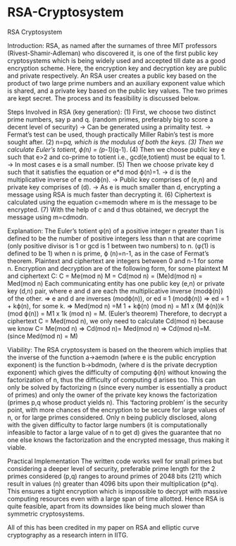 # RSA-Cryptosystem
RSA Cryptosystem

Introduction:
RSA, as named after the surnames of three MIT professors (Rivest-Shamir-Adleman) who discovered it, is one of the first public key cryptosystems which is being widely used and accepted till date as a good encryption scheme. Here, the encryption key and decryption key are public and private respectively. 
An RSA user creates a public key based on the product of two large prime numbers and an auxiliary exponent value which is shared, and a private key based on the public key values. The two primes are kept secret. The process and its feasibility is discussed below.

Steps Involved in RSA (key generation):
(1) First, we choose two distinct prime numbers, say p and q. (random primes, preferably big to score a decent level of security)
-> Can be generated using a primality test.
-> Fermat’s test can be used, though practically Miller Rabin’s test is more sought after.
(2) n=p*q, which is the modulus of both the keys.
(3) Then we calculate Euler’s totient, ϕ(n) = (p-1)*(q-1). 
(4) Then we choose public key e such that e>2 and co-prime to totient i.e., gcd(e,totient) must be equal to 1.
-> In most cases e is a small number. 
(5) Then we choose private key d such that it satisfies the equation or e*d mod ϕ(n)=1. 
-> d is the multiplicative inverse of e modϕ(n).
-> Public key comprises of (e,n) and private key comprises of (d).
-> As e is much smaller than d, encrypting a message using RSA is much faster than decrypting it. 
(6) Ciphertext is calculated using the equation c=memodn where m is the message to be encrypted.
(7) With the help of c and d thus obtained, we decrypt the message using m=cdmodn.

Explanation:
The Euler’s totient φ(n) of a positive integer n greater than 1 is defined to be the number of positive integers less than n that are coprime (only positive divisor is 1 or gcd is 1 between two numbers) to n. (φ(1) is defined to be 1)
when n is prime, ϕ (n)=n-1, as in the case of Fermat’s theorem.
Plaintext and ciphertext are integers between 0 and n-1 for some n.
Encryption and decryption are of the following form, for some plaintext M and ciphertext C:
C = Me(mod n) 
M = Cd(mod n) = (Me)d(mod n) = Med(mod n)
Each communicating entity has one public key (e,n) or private key (d,n) pair, where e and d are each the multiplicative inverse (modϕ(n)) of the other. 
=> e and d are inverses (modϕ(n)), or ed ≡ 1 (modϕ(n))
=> ed = 1 + kϕ(n), for some k.
=> Med(mod n) =M 1 + kϕ(n) (mod n) = M1 x (M ϕ(n))k (mod ϕ(n)) = M1 x 1k (mod n) = M. (Euler’s theorem)
Therefore, to decrypt a ciphertext C = Med(mod n), we only need to calculate Cd(mod n) because we know C= Me(mod n) => Cd(mod n)= Med(mod n) => Cd(mod n)=M. (since Med(mod n) = M)

Viability:
The RSA cryptosystem is based on the theorem which implies that the inverse of the function a->aemodn (where e is the public encryption exponent) is the function b->bdmodn, (where d is the private decryption exponent) which gives the difficulty of computing ϕ(n) without knowing the factorization of n, thus the difficulty of computing d arises too. 
This can only be solved by factorizing n (since every number is essentially a product of primes) and only the owner of the private key knows the factorization (primes p,q whose product yields n). This ‘factoring problem’ is the security point, with more chances of the encryption to be secure for large values of n, or for large primes considered. Only n being publicly disclosed, along with the given difficulty to factor large numbers (it is computationally infeasible to factor a large value of n to get d) gives the guarantee that no one else knows the factorization and the encrypted message, thus making it viable.

Practical Implementation
The written code works well for small primes but considering a deeper level of security, preferable prime length for the 2 primes considered (p,q) ranges to around primes of 2048 bits (211) which result in values (n) greater than 4096 bits upon their multiplication (p*q). This ensures a tight encryption which is impossible to decrypt with massive computing resources even with a large span of time allotted.
Hence RSA is quite feasible, apart from its downsides like being much slower than symmetric cryptosystems. 

All of this has been credited in my paper on RSA and elliptic curve cryptography as a research intern in IITG. 

